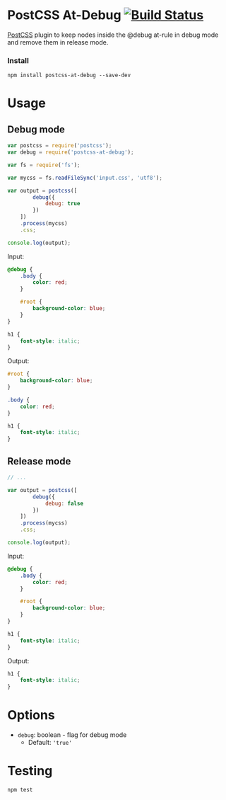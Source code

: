 # PostCSS At-Debug [![Build Status](https://travis-ci.org/rezoh/postcss-at-debug.svg?branch=master)](https://travis-ci.org/rezoh/postcss-at-debug)

[PostCSS](https://github.com/postcss/postcss) plugin to keep nodes inside the @debug at-rule in debug mode and remove them in release mode.

### Install

`npm install postcss-at-debug --save-dev`

# Usage

## Debug mode
```js
var postcss = require('postcss');
var debug = require('postcss-at-debug');

var fs = require('fs');

var mycss = fs.readFileSync('input.css', 'utf8');

var output = postcss([
		debug({
		    debug: true
		})
	])
	.process(mycss)
	.css;

console.log(output);
```

Input:
```css
@debug {
    .body {
        color: red;
    }

    #root {
        background-color: blue;
    }
}

h1 {
    font-style: italic;
}
```

Output:
```css
#root {
    background-color: blue;
}

.body {
    color: red;
}

h1 {
    font-style: italic;
}
```


## Release mode
```js
// ...

var output = postcss([
		debug({
		    debug: false
		})
	])
	.process(mycss)
	.css;

console.log(output);
```

Input:
```css
@debug {
    .body {
        color: red;
    }

    #root {
        background-color: blue;
    }
}

h1 {
    font-style: italic;
}
```

Output:
```css
h1 {
    font-style: italic;
}
```

# Options

 - `debug`: boolean - flag for debug mode
	  - Default: `'true'`


# Testing

`npm test`

